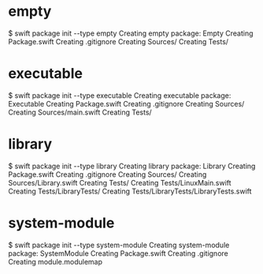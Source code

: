 # empty

$ swift package init --type empty
Creating empty package: Empty
Creating Package.swift
Creating .gitignore
Creating Sources/
Creating Tests/

# executable

$ swift package init --type executable
Creating executable package: Executable
Creating Package.swift
Creating .gitignore
Creating Sources/
Creating Sources/main.swift
Creating Tests/

# library

$ swift package init --type library
Creating library package: Library
Creating Package.swift
Creating .gitignore
Creating Sources/
Creating Sources/Library.swift
Creating Tests/
Creating Tests/LinuxMain.swift
Creating Tests/LibraryTests/
Creating Tests/LibraryTests/LibraryTests.swift

# system-module

$ swift package init --type system-module
Creating system-module package: SystemModule
Creating Package.swift
Creating .gitignore
Creating module.modulemap




